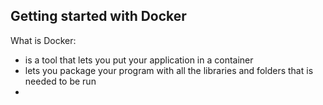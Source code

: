 <h2>Getting started with Docker</h2>

What is Docker:
- is a tool that lets you put your application in a container
- lets you package your program with all the libraries and folders that is needed to be run
- 